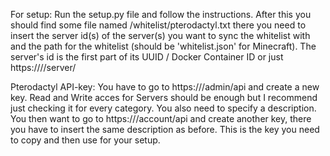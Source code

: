 For setup:
    Run the setup.py file and follow the instructions.
    After this you should find some file named /whitelist/pterodactyl.txt there you need to insert the server id(s) of the server(s) you want to sync the whitelist with and the path for the whitelist (should be 'whitelist.json' for Minecraft). The server's id is the first part of its UUID / Docker Container ID or just https:///<your-panel-url>/server/<this part>

Pterodactyl API-key:
    You have to go to https://<your-panel-url>/admin/api and create a new key. Read and Write acces for Servers should be enough but I recommend just checking it for every category. You also need to specify a description. You then want to go to https://<your-panel-url>/account/api and create another key, there you have to insert the same description as before. This is the key you need to copy and then use for your setup.